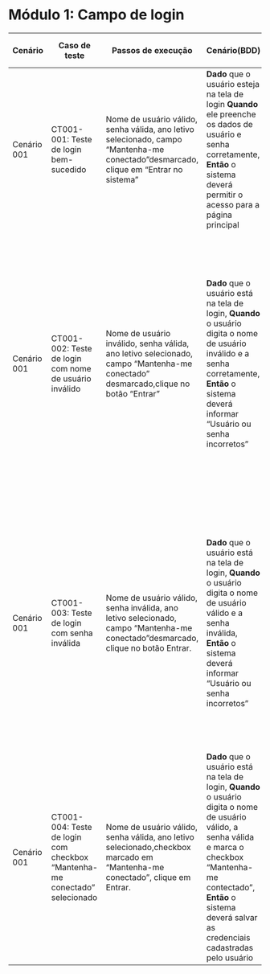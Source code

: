 # Módulo 1: Campo de login

| Cenário     | Caso de teste                                                | Passos de execução                                           | Cenário(BDD)                                                 | Critérios de aceitação                                       | Resultados esperados                                         |
| ----------- | ------------------------------------------------------------ | ------------------------------------------------------------ | ------------------------------------------------------------ | ------------------------------------------------------------ | ------------------------------------------------------------ |
| Cenário 001 | CT001-001: Teste de login bem-sucedido                       | Nome de usuário válido, senha válida, ano letivo selecionado, campo “Mantenha-me conectado”desmarcado, clique em “Entrar no sistema” | **Dado** que o usuário esteja na tela de login **Quando** ele preenche os dados de usuário e senha corretamente, **Então** o sistema deverá permitir o acesso para a página principal | Inserir um nome de usuário e senha válidos; O sistema deve permitir o acesso e redirecionar o usuário para a página principal. | O usuário é redirecionado para a página principal do sistema após o login. |
| Cenário 001 | CT001-002: Teste de login com nome de usuário inválido        | Nome de usuário inválido, senha válida, ano letivo selecionado, campo “Mantenha-me conectado” desmarcado,clique no botão “Entrar” | **Dado** que o usuário está na tela de login, **Quando** o usuário digita o nome de usuário inválido e a senha corretamente, **Então** o sistema deverá informar “Usuário ou senha incorretos” | O sistema deve exibir a mensagem “Usuário ou senha incorretos” | O sistema deve reconhecer que o nome de usuário não corresponde a uma conta válida; O sistema exibe uma mensagem de erro informando “Usuário ou senha incorretos”; A página de login deve permanecer visível, permitindo que o usuário faça novas tentativas de login. |
| Cenário 001 | CT001-003: Teste de login com senha inválida                 | Nome de usuário válido, senha inválida, ano letivo selecionado, campo “Mantenha-me conectado”desmarcado, clique no botão Entrar. | **Dado** que o usuário está na tela de login, **Quando** o usuário digita o nome de usuário válido e a senha inválida, **Então** o sistema deverá informar “Usuário ou senha incorretos” | O sistema deve exibir uma mensagem de erro indicando “usuário ou senha incorretos” | O sistema deve reconhecer que a senha não corresponde a uma conta válida;O sistema exibe uma mensagem de erro informando “usuário ou senha incorretos”;A página de login deve permanecer visível, permitindo que o usuário faça novas tentativas de login. |
| Cenário 001 | CT001-004: Teste de login com checkbox “Mantenha-me conectado” selecionado | Nome de usuário válido, senha válida, ano letivo selecionado,checkbox marcado em “Mantenha-me conectado”, clique em Entrar. | **Dado** que o usuário está na tela de login, **Quando** o usuário digita o nome de usuário válido, a senha válida e marca o checkbox “Mantenha-me contectado”, **Então** o sistema deverá salvar as credenciais cadastradas pelo usuário | O sistema deve permitir o acesso e redirecionar o usuário para a página principal. | O usuário é redirecionado para a página principal do sistema após o login, e as credenciais são gravadas para sessões futuras. |
